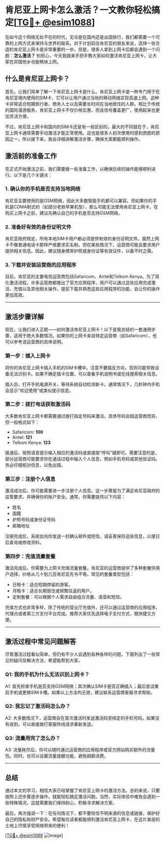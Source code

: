 # 肯尼亚上网卡怎么激活？一文教你轻松搞定[[TG💪+ @esim1088](https://t.me/s/esim1088)]

在如今这个网络无处不在的时代，无论是在国内还是出国旅行，我们都需要一个可靠的上网方式来保持与世界的联系。对于计划前往肯尼亚的朋友来说，选择一张合适的肯尼亚上网卡是非常重要的一步。但是，很多人拿到上网卡后都会遇到一个问题：**怎么激活？** 别担心，今天我就来手把手教大家如何激活肯尼亚上网卡，让大家在异国他乡也能畅快上网。

## 什么是肯尼亚上网卡？

首先，让我们简单了解一下肯尼亚上网卡是什么。肯尼亚上网卡是一种专门用于在肯尼亚境内使用的SIM卡，它可以让用户通过当地的移动网络实现高速上网。这种卡非常适合短期旅行者、商务人士以及需要长时间在当地居住的人群。相比于传统的国际漫游服务，肯尼亚上网卡不仅价格实惠，而且信号覆盖更广，使用起来也更加灵活方便。

不过，肯尼亚上网卡和国内的SIM卡还是有一些区别的。最大的不同就在于，肯尼亚上网卡通常需要手动激活才能正常使用。这也是很多人初次使用时感到困惑的原因之一。所以接下来，我会详细讲解激活步骤，确保大家都能顺利操作。

## 激活前的准备工作

在正式开始激活之前，我们需要做一些准备工作，以确保后续的操作能够顺利进行。以下是几个关键点：

### 1. 确认你的手机是否支持当地网络

肯尼亚主要使用的是GSM网络，因此大多数智能手机都可以兼容。但如果你的手机是CDMA制式的（如部分老款苹果机型），那么可能无法使用肯尼亚上网卡。在购买上网卡之前，建议先确认自己的手机是否支持GSM网络。

### 2. 准备好有效的身份证明文件

肯尼亚政府规定，所有本地SIM卡用户都必须提供有效的身份证明文件。虽然上网卡不像普通电话卡那样严格要求实名制，但在某些情况下，运营商可能会要求用户提供相关信息。因此，建议随身携带护照或身份证等有效证件，以备不时之需。

### 3. 下载并安装运营商的应用程序

目前，肯尼亚的主要电信运营商包括Safaricom、Airtel和Telkom Kenya。为了简化激活流程，许多运营商都推出了官方应用程序，用户可以通过这些应用完成激活、充值以及其他相关操作。提前下载并熟悉这些应用程序的功能，会让你的操作更加高效。

---

## 激活步骤详解

现在，让我们进入正题——如何激活肯尼亚上网卡！以下是我总结的一套通用步骤，适用于绝大多数情况。如果你的上网卡来自特定运营商（如Safaricom），也可以参考该运营商的具体说明。

### **第一步：插入上网卡**

将你的肯尼亚上网卡插入手机的SIM卡槽中。注意不要插反方向，否则可能导致设备无法识别卡。如果不确定插卡位置，可以查看手机说明书或在线搜索相关信息。

插入后，打开手机电源开关，等待系统自动检测新卡。通常情况下，几秒钟内手机会显示“欢迎使用”或类似提示信息。

### **第二步：拨打电话获取激活码**

大多数肯尼亚上网卡都需要通过拨打指定号码来激活。具体号码会因运营商而异，但一般格式如下：

- Safaricom: **100**
- Airtel: **121**
- Telkom Kenya: **123**

拨通后，按照语音提示输入相应的激活码或直接按“呼叫”键即可。需要注意的是，部分运营商可能要求你在通话过程中输入个人信息，例如手机号码或其他验证码。务必仔细核对信息，以免出错。

### **第三步：注册个人信息**

激活成功后，你可能需要进一步注册个人信息。这一步骤是为了满足肯尼亚政府的监管要求，并确保你的账户安全。通常，你需要提供以下内容：

- 姓名
- 国籍
- 护照号码或身份证号码
- 邮箱地址

注册完成后，系统会向你发送一封确认邮件或短信，请妥善保存这些信息，以便日后查询或修改资料。

### **第四步：充值流量套餐**

激活完成后，你需要为上网卡充值流量套餐。肯尼亚的运营商提供了多种套餐供用户选择，价格从几十到几百肯尼亚先令不等。常见的套餐类型包括：

- 日租卡：适合短期停留的游客。
- 月租卡：适合长期居住或频繁往返的用户。
- 定制套餐：可以根据个人需求自由组合流量、语音和短信。

充值方式也非常多样，除了传统的营业厅充值外，还可以通过运营商的应用程序、代理点或者第三方支付平台完成。推荐大家优先选择电子支付方式，既快捷又方便。

---

## 激活过程中常见问题解答

尽管激活过程看似简单，但仍有不少人会遇到各种各样的问题。下面列出了一些常见的疑问及解决方法，希望能帮到大家。

### Q1: 我的手机为什么无法识别上网卡？

A1: 首先检查手机是否支持GSM网络；其次确认SIM卡是否正确插入；最后尝试重启手机或更换SIM卡槽。如果以上方法均无效，建议联系运营商客服寻求帮助。

### Q2: 我忘记了激活码怎么办？

A2: 大多数情况下，运营商会在首次激活时发送激活码至绑定的手机号码。如果没有收到，可以直接拨打客服热线请求重新发送。

### Q3: 流量用完了怎么办？

A3: 流量耗尽后，你可以随时通过运营商的应用程序或官方网站购买额外的流量包。同时，也可以设置流量提醒功能，避免超额消费。

---

## 总结

通过本文的学习，相信大家已经掌握了肯尼亚上网卡的激活方法。总的来说，只要按照上述步骤逐步操作，就能轻松搞定激活问题。当然，实际体验中难免会遇到一些特殊情况，这就需要我们保持耐心，积极寻求解决方案。

最后，再次强调一下：在任何情况下，都不要轻信不明来源的信息或链接，保护好自己的隐私和财产安全。希望每位读者都能顺利激活肯尼亚上网卡，在这片美丽的土地上尽情享受网络带来的便利！

[[TG💪+ @esim1088](https://t.me/s/esim1088) ![Image](https://i.postimg.cc/4NQfJmqS/Snipaste-2025-05-13-00-14-12.png)]